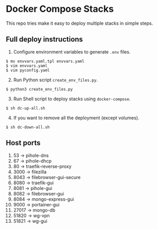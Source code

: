 # Docker Compose Stacks
This repo tries make it easy to deploy multiple stacks in simple steps.

## Full deploy instructions
1. Configure environment variables to generate `.env` files.
```console
$ mv envvars.yaml.tpl envvars.yaml
$ vim envvars.yaml
$ vim pyconfig.yaml
```
2. Run Python script `create_env_files.py`.
```console
$ python3 create_env_files.py
```
3. Run Shell script to deploy stacks using `docker-compose`.
```console
$ sh dc-up-all.sh
```
4. If you want to remove all the deployment (except volumes).
```console
$ sh dc-down-all.sh
```

## Host ports
1. 53 -> pihole-dns
1. 67 -> pihole-dhcp
1. 80 -> traefik-reverse-proxy
1. 3000 -> filezilla
1. 8043 -> filebrowser-gui-secure
1. 8080 -> traefik-gui
1. 8081 -> pihole-gui
1. 8082 -> filebrowser-gui
1. 8084 -> mongo-express-gui
1. 9000 -> portainer-gui
1. 27017 -> mongo-db
1. 51820 -> wg-vpn
1. 51821 -> wg-gui